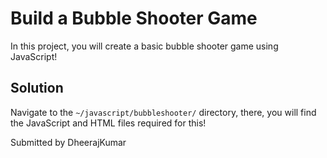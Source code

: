 # Build a Bubble Shooter Game

In this project, you will create a basic bubble shooter game using JavaScript!

## Solution
Navigate to the `~/javascript/bubbleshooter/` directory, there, you will find the JavaScript and HTML files required for this!

Submitted by DheerajKumar

